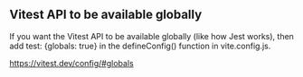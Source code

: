 
## Vitest API to be available globally

If you want the Vitest API to be available globally (like how Jest works), then add test: {globals: true} in the defineConfig() function in vite.config.js. 

https://vitest.dev/config/#globals
